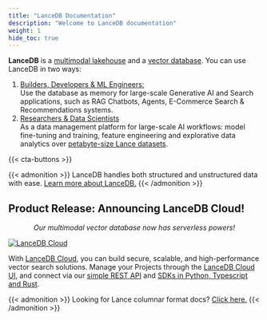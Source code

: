 ```yaml
---
title: "LanceDB Documentation"
description: "Welcome to LanceDB documentation"
weight: 1
hide_toc: true
---
```


**LanceDB** is a [multimodal lakehouse](/docs/overview/) and a [vector database](/docs/overview/cloud/). You can use LanceDB in two ways:
1. [Builders, Developers & ML Engineers:](/docs/quickstart/)</br> Use the database as memory for large-scale Generative AI and Search applications, such as RAG Chatbots, Agents, E-Commerce Search & Recommendations systems.
2. [Researchers & Data Scientists](/docs/overview/)</br>As a data management platform for large-scale AI workflows: model fine-tuning and training, feature engineering and explorative data analytics over [petabyte-size Lance datasets](/docs/overview/lance/).

{{< cta-buttons >}}

{{< admonition >}}
LanceDB handles both structured and unstructured data with ease. [Learn more about LanceDB.](/docs/overview/)
{{< /admonition >}}

## Product Release: Announcing LanceDB Cloud!
*<p style="text-align: center;">Our multimodal vector database now has serverless powers!</p>*

[![LanceDB Cloud](/assets/docs/main-cloud-cta.png)](https://lancedb.com/cloud)

With [LanceDB Cloud](/docs/overview/cloud/), you can build secure, scalable, and high-performance vector search solutions. Manage your Projects through the [LanceDB Cloud UI](/docs/overview/cloud/), and connect via our [simple REST API](/docs/reference/) and [SDKs in Python, Typescript and Rust](/docs/reference/). 

{{< admonition >}}
Looking for Lance columnar format docs? [Click here.](https://lancedb.github.io/lance/)
{{< /admonition >}}
